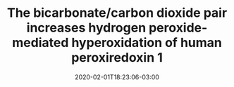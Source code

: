 ---
title: "The bicarbonate/carbon dioxide pair increases hydrogen peroxide-mediated hyperoxidation of human peroxiredoxin 1"
weight: 10
date: 2020-02-01T18:23:06-03:00
featured: true
link:
summary: ""
magazine: The Journal of Biological Chemistry
volume: 294
pages: 14055-14067
year: 2019
mainAuthor: Truzzi, Daniela R.
authors: 
  - Coelho, Fernando R.
  - Paviani, Veronica
  - Alves, Simone V.
  - Netto, Luis E. S
  - Augusto*, Ohara
---